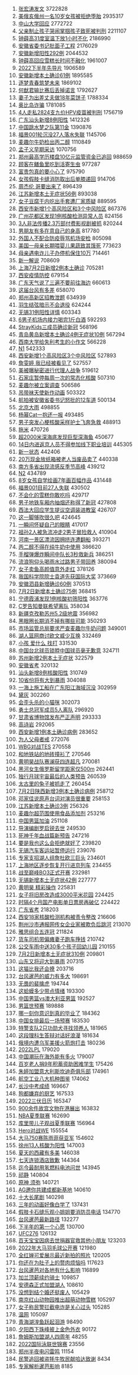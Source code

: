 1. [张宏涛发文](https://s.weibo.com//weibo?q=%E5%BC%A0%E5%AE%8F%E6%B6%9B%E5%8F%91%E6%96%87&Refer=top) 3722828
2. [美俄亥俄州一名10岁女孩被拒绝堕胎](https://s.weibo.com//weibo?q=%23%E7%BE%8E%E4%BF%84%E4%BA%A5%E4%BF%84%E5%B7%9E%E4%B8%80%E5%90%8D10%E5%B2%81%E5%A5%B3%E5%AD%A9%E8%A2%AB%E6%8B%92%E7%BB%9D%E5%A0%95%E8%83%8E%23&Refer=top) 2935317
3. [中山大学回应](https://s.weibo.com//weibo?q=%23%E4%B8%AD%E5%B1%B1%E5%A4%A7%E5%AD%A6%E5%9B%9E%E5%BA%94%23&Refer=top) 2772722
4. [父亲制止孩子哭闹掌掴孩子致死被判刑](https://s.weibo.com//weibo?q=%23%E7%88%B6%E4%BA%B2%E5%88%B6%E6%AD%A2%E5%AD%A9%E5%AD%90%E5%93%AD%E9%97%B9%E6%8E%8C%E6%8E%B4%E5%AD%A9%E5%AD%90%E8%87%B4%E6%AD%BB%E8%A2%AB%E5%88%A4%E5%88%91%23&Refer=top) 2211107
5. [钟薛高31度室温下放1小时不化](https://s.weibo.com//weibo?q=%23%E9%92%9F%E8%96%9B%E9%AB%9831%E5%BA%A6%E5%AE%A4%E6%B8%A9%E4%B8%8B%E6%94%BE1%E5%B0%8F%E6%97%B6%E4%B8%8D%E5%8C%96%23&Refer=top) 2186990
6. [安徽省委书记批面子工程](https://s.weibo.com//weibo?q=%23%E5%AE%89%E5%BE%BD%E7%9C%81%E5%A7%94%E4%B9%A6%E8%AE%B0%E6%89%B9%E9%9D%A2%E5%AD%90%E5%B7%A5%E7%A8%8B%23&Refer=top) 2176029
7. [安徽新增阳性292例](https://s.weibo.com//weibo?q=%23%E5%AE%89%E5%BE%BD%E6%96%B0%E5%A2%9E%E9%98%B3%E6%80%A7292%E4%BE%8B%23&Refer=top) 2044532
8. [钟薛高回应雪糕长时间不融化](https://s.weibo.com//weibo?q=%23%E9%92%9F%E8%96%9B%E9%AB%98%E5%9B%9E%E5%BA%94%E9%9B%AA%E7%B3%95%E9%95%BF%E6%97%B6%E9%97%B4%E4%B8%8D%E8%9E%8D%E5%8C%96%23&Refer=top) 1961007
9. [2022下半年先导片](https://s.weibo.com//weibo?q=%232022%E4%B8%8B%E5%8D%8A%E5%B9%B4%E5%85%88%E5%AF%BC%E7%89%87%23&Refer=top) 1906589
10. [安徽新增本土确诊61例](https://s.weibo.com//weibo?q=%23%E5%AE%89%E5%BE%BD%E6%96%B0%E5%A2%9E%E6%9C%AC%E5%9C%9F%E7%A1%AE%E8%AF%8A61%E4%BE%8B%23&Refer=top) 1895585
11. [逐梦青春筑梦未来](https://s.weibo.com//weibo?q=%23%E9%80%90%E6%A2%A6%E9%9D%92%E6%98%A5%E7%AD%91%E6%A2%A6%E6%9C%AA%E6%9D%A5%23&Refer=top) 1869102
12. [何猷君输比赛后丢掉诺言](https://s.weibo.com//weibo?q=%23%E4%BD%95%E7%8C%B7%E5%90%9B%E8%BE%93%E6%AF%94%E8%B5%9B%E5%90%8E%E4%B8%A2%E6%8E%89%E8%AF%BA%E8%A8%80%23&Refer=top) 1792627
13. [妻子为出差丈夫做18年菜饼子](https://s.weibo.com//weibo?q=%23%E5%A6%BB%E5%AD%90%E4%B8%BA%E5%87%BA%E5%B7%AE%E4%B8%88%E5%A4%AB%E5%81%9A18%E5%B9%B4%E8%8F%9C%E9%A5%BC%E5%AD%90%23&Refer=top) 1788334
14. [奥比岛诈骗](https://s.weibo.com//weibo?q=%23%E5%A5%A5%E6%AF%94%E5%B2%9B%E8%AF%88%E9%AA%97%23&Refer=top) 1781085
15. [4人走私2824支九价HPV疫苗被判刑](https://s.weibo.com//weibo?q=%234%E4%BA%BA%E8%B5%B0%E7%A7%812824%E6%94%AF%E4%B9%9D%E4%BB%B7HPV%E7%96%AB%E8%8B%97%E8%A2%AB%E5%88%A4%E5%88%91%23&Refer=top) 1756719
16. [广东汕头新增8例阳性](https://s.weibo.com//weibo?q=%23%E5%B9%BF%E4%B8%9C%E6%B1%95%E5%A4%B4%E6%96%B0%E5%A2%9E8%E4%BE%8B%E9%98%B3%E6%80%A7%23&Refer=top) 1412326
17. [中国跳水梦之队第11金](https://s.weibo.com//weibo?q=%23%E4%B8%AD%E5%9B%BD%E8%B7%B3%E6%B0%B4%E6%A2%A6%E4%B9%8B%E9%98%9F%E7%AC%AC11%E9%87%91%23&Refer=top) 1390876
18. [福景001轮沉没27人落水失联](https://s.weibo.com//weibo?q=%23%E7%A6%8F%E6%99%AF001%E8%BD%AE%E6%B2%89%E6%B2%A127%E4%BA%BA%E8%90%BD%E6%B0%B4%E5%A4%B1%E8%81%94%23&Refer=top) 1145706
19. [麦趣尔牛奶检出丙二醇](https://s.weibo.com//weibo?q=%23%E9%BA%A6%E8%B6%A3%E5%B0%94%E7%89%9B%E5%A5%B6%E6%A3%80%E5%87%BA%E4%B8%99%E4%BA%8C%E9%86%87%23&Refer=top) 1110849
20. [孟子义早期采访](https://s.weibo.com//weibo?q=%23%E5%AD%9F%E5%AD%90%E4%B9%89%E6%97%A9%E6%9C%9F%E9%87%87%E8%AE%BF%23&Refer=top) 1070756
21. [郑州最高学历楼盘10亿元监管资金已追回](https://s.weibo.com//weibo?q=%23%E9%83%91%E5%B7%9E%E6%9C%80%E9%AB%98%E5%AD%A6%E5%8E%86%E6%A5%BC%E7%9B%9810%E4%BA%BF%E5%85%83%E7%9B%91%E7%AE%A1%E8%B5%84%E9%87%91%E5%B7%B2%E8%BF%BD%E5%9B%9E%23&Refer=top) 988659
22. [顾客在鳝鱼里吃到活寄生虫](https://s.weibo.com//weibo?q=%23%E9%A1%BE%E5%AE%A2%E5%9C%A8%E9%B3%9D%E9%B1%BC%E9%87%8C%E5%90%83%E5%88%B0%E6%B4%BB%E5%AF%84%E7%94%9F%E8%99%AB%23&Refer=top) 977287
23. [富贵包真的要小心了](https://s.weibo.com//weibo?q=%23%E5%AF%8C%E8%B4%B5%E5%8C%85%E7%9C%9F%E7%9A%84%E8%A6%81%E5%B0%8F%E5%BF%83%E4%BA%86%23&Refer=top) 975790
24. [女孩假肢卡缝消防取出后单膝递回](https://s.weibo.com//weibo?q=%23%E5%A5%B3%E5%AD%A9%E5%81%87%E8%82%A2%E5%8D%A1%E7%BC%9D%E6%B6%88%E9%98%B2%E5%8F%96%E5%87%BA%E5%90%8E%E5%8D%95%E8%86%9D%E9%80%92%E5%9B%9E%23&Refer=top) 914706
25. [周杰伦 哥要出来了](https://s.weibo.com//weibo?q=%E5%91%A8%E6%9D%B0%E4%BC%A6%20%E5%93%A5%E8%A6%81%E5%87%BA%E6%9D%A5%E4%BA%86&Refer=top) 896439
26. [江苏新增本土无症状56例](https://s.weibo.com//weibo?q=%23%E6%B1%9F%E8%8B%8F%E6%96%B0%E5%A2%9E%E6%9C%AC%E5%9C%9F%E6%97%A0%E7%97%87%E7%8A%B656%E4%BE%8B%23&Refer=top) 893038
27. [女子豆腐干内吃出手套遭厂家质疑](https://s.weibo.com//weibo?q=%23%E5%A5%B3%E5%AD%90%E8%B1%86%E8%85%90%E5%B9%B2%E5%86%85%E5%90%83%E5%87%BA%E6%89%8B%E5%A5%97%E9%81%AD%E5%8E%82%E5%AE%B6%E8%B4%A8%E7%96%91%23&Refer=top) 889595
28. [西安市新增1个高风险区和3个中风险区](https://s.weibo.com//weibo?q=%23%E8%A5%BF%E5%AE%89%E5%B8%82%E6%96%B0%E5%A2%9E1%E4%B8%AA%E9%AB%98%E9%A3%8E%E9%99%A9%E5%8C%BA%E5%92%8C3%E4%B8%AA%E4%B8%AD%E9%A3%8E%E9%99%A9%E5%8C%BA%23&Refer=top) 867376
29. [广州花都区发现1例核酸检测异常人员](https://s.weibo.com//weibo?q=%23%E5%B9%BF%E5%B7%9E%E8%8A%B1%E9%83%BD%E5%8C%BA%E5%8F%91%E7%8E%B01%E4%BE%8B%E6%A0%B8%E9%85%B8%E6%A3%80%E6%B5%8B%E5%BC%82%E5%B8%B8%E4%BA%BA%E5%91%98%23&Refer=top) 824156
30. [3人非法传播2.3万部付费影视剧被抓](https://s.weibo.com//weibo?q=%233%E4%BA%BA%E9%9D%9E%E6%B3%95%E4%BC%A0%E6%92%AD2.3%E4%B8%87%E9%83%A8%E4%BB%98%E8%B4%B9%E5%BD%B1%E8%A7%86%E5%89%A7%E8%A2%AB%E6%8A%93%23&Refer=top) 820244
31. [男朋友有多在意自己的身高](https://s.weibo.com//weibo?q=%23%E7%94%B7%E6%9C%8B%E5%8F%8B%E6%9C%89%E5%A4%9A%E5%9C%A8%E6%84%8F%E8%87%AA%E5%B7%B1%E7%9A%84%E8%BA%AB%E9%AB%98%23&Refer=top) 817780
32. [外国人不配合防疫辱骂机场安检](https://s.weibo.com//weibo?q=%23%E5%A4%96%E5%9B%BD%E4%BA%BA%E4%B8%8D%E9%85%8D%E5%90%88%E9%98%B2%E7%96%AB%E8%BE%B1%E9%AA%82%E6%9C%BA%E5%9C%BA%E5%AE%89%E6%A3%80%23&Refer=top) 805098
33. [美国一母亲长期喂婴儿果蔬致其饿死](https://s.weibo.com//weibo?q=%23%E7%BE%8E%E5%9B%BD%E4%B8%80%E6%AF%8D%E4%BA%B2%E9%95%BF%E6%9C%9F%E5%96%82%E5%A9%B4%E5%84%BF%E6%9E%9C%E8%94%AC%E8%87%B4%E5%85%B6%E9%A5%BF%E6%AD%BB%23&Refer=top) 773623
34. [母亲遇电诈儿子办停机保住10万](https://s.weibo.com//weibo?q=%23%E6%AF%8D%E4%BA%B2%E9%81%87%E7%94%B5%E8%AF%88%E5%84%BF%E5%AD%90%E5%8A%9E%E5%81%9C%E6%9C%BA%E4%BF%9D%E4%BD%8F10%E4%B8%87%23&Refer=top) 714461
35. [新一解说](https://s.weibo.com//weibo?q=%E6%96%B0%E4%B8%80%E8%A7%A3%E8%AF%B4&Refer=top) 708609
36. [上海7月2日新增2例本土确诊](https://s.weibo.com//weibo?q=%23%E4%B8%8A%E6%B5%B77%E6%9C%882%E6%97%A5%E6%96%B0%E5%A2%9E2%E4%BE%8B%E6%9C%AC%E5%9C%9F%E7%A1%AE%E8%AF%8A%23&Refer=top) 705281
37. [西安疫情防控](https://s.weibo.com//weibo?q=%23%E8%A5%BF%E5%AE%89%E7%96%AB%E6%83%85%E9%98%B2%E6%8E%A7%23&Refer=top) 679154
38. [广东天气说了三遍不要前往海边](https://s.weibo.com//weibo?q=%23%E5%B9%BF%E4%B8%9C%E5%A4%A9%E6%B0%94%E8%AF%B4%E4%BA%86%E4%B8%89%E9%81%8D%E4%B8%8D%E8%A6%81%E5%89%8D%E5%BE%80%E6%B5%B7%E8%BE%B9%23&Refer=top) 660613
39. [这届台风有多差](https://s.weibo.com//weibo?q=%23%E8%BF%99%E5%B1%8A%E5%8F%B0%E9%A3%8E%E6%9C%89%E5%A4%9A%E5%B7%AE%23&Refer=top) 658070
40. [郑州高新区招教泄题](https://s.weibo.com//weibo?q=%E9%83%91%E5%B7%9E%E9%AB%98%E6%96%B0%E5%8C%BA%E6%8B%9B%E6%95%99%E6%B3%84%E9%A2%98&Refer=top) 634939
41. [羽生结弦暗示不会退役](https://s.weibo.com//weibo?q=%23%E7%BE%BD%E7%94%9F%E7%BB%93%E5%BC%A6%E6%9A%97%E7%A4%BA%E4%B8%8D%E4%BC%9A%E9%80%80%E5%BD%B9%23&Refer=top) 624244
42. [无锡31例阳性详情](https://s.weibo.com//weibo?q=%23%E6%97%A0%E9%94%A131%E4%BE%8B%E9%98%B3%E6%80%A7%E8%AF%A6%E6%83%85%23&Refer=top) 603343
43. [6男子机场内接力喝完1斤白酒](https://s.weibo.com//weibo?q=%236%E7%94%B7%E5%AD%90%E6%9C%BA%E5%9C%BA%E5%86%85%E6%8E%A5%E5%8A%9B%E5%96%9D%E5%AE%8C1%E6%96%A4%E7%99%BD%E9%85%92%23&Refer=top) 592293
44. [StrayKids三成员确诊新冠](https://s.weibo.com//weibo?q=%23StrayKids%E4%B8%89%E6%88%90%E5%91%98%E7%A1%AE%E8%AF%8A%E6%96%B0%E5%86%A0%23&Refer=top) 568196
45. [青岛黄岛新增本土确诊4例无症状10例](https://s.weibo.com//weibo?q=%23%E9%9D%92%E5%B2%9B%E9%BB%84%E5%B2%9B%E6%96%B0%E5%A2%9E%E6%9C%AC%E5%9C%9F%E7%A1%AE%E8%AF%8A4%E4%BE%8B%E6%97%A0%E7%97%87%E7%8A%B610%E4%BE%8B%23&Refer=top) 567294
46. [西南大学给失利考生的小作文](https://s.weibo.com//weibo?q=%23%E8%A5%BF%E5%8D%97%E5%A4%A7%E5%AD%A6%E7%BB%99%E5%A4%B1%E5%88%A9%E8%80%83%E7%94%9F%E7%9A%84%E5%B0%8F%E4%BD%9C%E6%96%87%23&Refer=top) 566228
47. [N1](https://s.weibo.com//weibo?q=N1&Refer=top) 542333
48. [西安新增1个高风险区3个中风险区](https://s.weibo.com//weibo?q=%23%E8%A5%BF%E5%AE%89%E6%96%B0%E5%A2%9E1%E4%B8%AA%E9%AB%98%E9%A3%8E%E9%99%A9%E5%8C%BA3%E4%B8%AA%E4%B8%AD%E9%A3%8E%E9%99%A9%E5%8C%BA%23&Refer=top) 527893
49. [詹雯婷 我已经被看见了](https://s.weibo.com//weibo?q=%E8%A9%B9%E9%9B%AF%E5%A9%B7%20%E6%88%91%E5%B7%B2%E7%BB%8F%E8%A2%AB%E7%9C%8B%E8%A7%81%E4%BA%86&Refer=top) 527557
50. [美被曝秘密进行代理人战争](https://s.weibo.com//weibo?q=%23%E7%BE%8E%E8%A2%AB%E6%9B%9D%E7%A7%98%E5%AF%86%E8%BF%9B%E8%A1%8C%E4%BB%A3%E7%90%86%E4%BA%BA%E6%88%98%E4%BA%89%23&Refer=top) 519612
51. [石家庄暂停每周一次的常态化核酸](https://s.weibo.com//weibo?q=%23%E7%9F%B3%E5%AE%B6%E5%BA%84%E6%9A%82%E5%81%9C%E6%AF%8F%E5%91%A8%E4%B8%80%E6%AC%A1%E7%9A%84%E5%B8%B8%E6%80%81%E5%8C%96%E6%A0%B8%E9%85%B8%23&Refer=top) 507310
52. [麦趣尔被立案调查](https://s.weibo.com//weibo?q=%23%E9%BA%A6%E8%B6%A3%E5%B0%94%E8%A2%AB%E7%AB%8B%E6%A1%88%E8%B0%83%E6%9F%A5%23&Refer=top) 506586
53. [吊带袜天使新作动画](https://s.weibo.com//weibo?q=%23%E5%90%8A%E5%B8%A6%E8%A2%9C%E5%A4%A9%E4%BD%BF%E6%96%B0%E4%BD%9C%E5%8A%A8%E7%94%BB%23&Refer=top) 503322
54. [航拍被安徽省委书记怒批的12车道](https://s.weibo.com//weibo?q=%23%E8%88%AA%E6%8B%8D%E8%A2%AB%E5%AE%89%E5%BE%BD%E7%9C%81%E5%A7%94%E4%B9%A6%E8%AE%B0%E6%80%92%E6%89%B9%E7%9A%8412%E8%BD%A6%E9%81%93%23&Refer=top) 500134
55. [北京大雨](https://s.weibo.com//weibo?q=%23%E5%8C%97%E4%BA%AC%E5%A4%A7%E9%9B%A8%23&Refer=top) 498855
56. [杨幂Cat一抱还一报](https://s.weibo.com//weibo?q=%23%E6%9D%A8%E5%B9%82Cat%E4%B8%80%E6%8A%B1%E8%BF%98%E4%B8%80%E6%8A%A5%23&Refer=top) 493485
57. [男子突发心梗核酸采样护士飞奔急救](https://s.weibo.com//weibo?q=%23%E7%94%B7%E5%AD%90%E7%AA%81%E5%8F%91%E5%BF%83%E6%A2%97%E6%A0%B8%E9%85%B8%E9%87%87%E6%A0%B7%E6%8A%A4%E5%A3%AB%E9%A3%9E%E5%A5%94%E6%80%A5%E6%95%91%23&Refer=top) 488913
58. [拖米](https://s.weibo.com//weibo?q=%E6%8B%96%E7%B1%B3&Refer=top) 470726
59. [超2000米深海底发现巨型深海鱼](https://s.weibo.com//weibo?q=%23%E8%B6%852000%E7%B1%B3%E6%B7%B1%E6%B5%B7%E5%BA%95%E5%8F%91%E7%8E%B0%E5%B7%A8%E5%9E%8B%E6%B7%B1%E6%B5%B7%E9%B1%BC%23&Refer=top) 450677
60. [14日内进返京人员不得参加线下职业培训](https://s.weibo.com//weibo?q=%2314%E6%97%A5%E5%86%85%E8%BF%9B%E8%BF%94%E4%BA%AC%E4%BA%BA%E5%91%98%E4%B8%8D%E5%BE%97%E5%8F%82%E5%8A%A0%E7%BA%BF%E4%B8%8B%E8%81%8C%E4%B8%9A%E5%9F%B9%E8%AE%AD%23&Refer=top) 445305
61. [新一状态](https://s.weibo.com//weibo?q=%E6%96%B0%E4%B8%80%E7%8A%B6%E6%80%81&Refer=top) 442406
62. [20万现金放纸箱被老人当废品卖了](https://s.weibo.com//weibo?q=%2320%E4%B8%87%E7%8E%B0%E9%87%91%E6%94%BE%E7%BA%B8%E7%AE%B1%E8%A2%AB%E8%80%81%E4%BA%BA%E5%BD%93%E5%BA%9F%E5%93%81%E5%8D%96%E4%BA%86%23&Refer=top) 440338
63. [南方多省出现流感反季节高峰](https://s.weibo.com//weibo?q=%23%E5%8D%97%E6%96%B9%E5%A4%9A%E7%9C%81%E5%87%BA%E7%8E%B0%E6%B5%81%E6%84%9F%E5%8F%8D%E5%AD%A3%E8%8A%82%E9%AB%98%E5%B3%B0%23&Refer=top) 439212
64. [N2](https://s.weibo.com//weibo?q=N2&Refer=top) 434789
65. [8岁女孩自学绘画7年画百幅作品](https://s.weibo.com//weibo?q=%238%E5%B2%81%E5%A5%B3%E5%AD%A9%E8%87%AA%E5%AD%A6%E7%BB%98%E7%94%BB7%E5%B9%B4%E7%94%BB%E7%99%BE%E5%B9%85%E4%BD%9C%E5%93%81%23&Refer=top) 431448
66. [福景001目前27人失联](https://s.weibo.com//weibo?q=%23%E7%A6%8F%E6%99%AF001%E7%9B%AE%E5%89%8D27%E4%BA%BA%E5%A4%B1%E8%81%94%23&Refer=top) 430502
67. [不会化的雪糕你敢吃吗](https://s.weibo.com//weibo?q=%23%E4%B8%8D%E4%BC%9A%E5%8C%96%E7%9A%84%E9%9B%AA%E7%B3%95%E4%BD%A0%E6%95%A2%E5%90%83%E5%90%97%23&Refer=top) 429717
68. [男子地铁车厢内抽烟还称得了新冠](https://s.weibo.com//weibo?q=%23%E7%94%B7%E5%AD%90%E5%9C%B0%E9%93%81%E8%BD%A6%E5%8E%A2%E5%86%85%E6%8A%BD%E7%83%9F%E8%BF%98%E7%A7%B0%E5%BE%97%E4%BA%86%E6%96%B0%E5%86%A0%23&Refer=top) 427808
69. [西法大回应学生提议空调装进教室](https://s.weibo.com//weibo?q=%23%E8%A5%BF%E6%B3%95%E5%A4%A7%E5%9B%9E%E5%BA%94%E5%AD%A6%E7%94%9F%E6%8F%90%E8%AE%AE%E7%A9%BA%E8%B0%83%E8%A3%85%E8%BF%9B%E6%95%99%E5%AE%A4%23&Refer=top) 426707
70. [这一脚够吹很久吧](https://s.weibo.com//weibo?q=%23%E8%BF%99%E4%B8%80%E8%84%9A%E5%A4%9F%E5%90%B9%E5%BE%88%E4%B9%85%E5%90%A7%23&Refer=top) 424645
71. [一瞬间怀疑自己的眼睛](https://s.weibo.com//weibo?q=%23%E4%B8%80%E7%9E%AC%E9%97%B4%E6%80%80%E7%96%91%E8%87%AA%E5%B7%B1%E7%9A%84%E7%9C%BC%E7%9D%9B%23&Refer=top) 417017
72. [祖孙2人被急流冲走2男子冒险救人](https://s.weibo.com//weibo?q=%23%E7%A5%96%E5%AD%992%E4%BA%BA%E8%A2%AB%E6%80%A5%E6%B5%81%E5%86%B2%E8%B5%B02%E7%94%B7%E5%AD%90%E5%86%92%E9%99%A9%E6%95%91%E4%BA%BA%23&Refer=top) 410904
73. [河南一景区漂流因拥挤连遭翻船](https://s.weibo.com//weibo?q=%23%E6%B2%B3%E5%8D%97%E4%B8%80%E6%99%AF%E5%8C%BA%E6%BC%82%E6%B5%81%E5%9B%A0%E6%8B%A5%E6%8C%A4%E8%BF%9E%E9%81%AD%E7%BF%BB%E8%88%B9%23&Refer=top) 393271
74. [丙二醇不得在纯牛奶中使用](https://s.weibo.com//weibo?q=%23%E4%B8%99%E4%BA%8C%E9%86%87%E4%B8%8D%E5%BE%97%E5%9C%A8%E7%BA%AF%E7%89%9B%E5%A5%B6%E4%B8%AD%E4%BD%BF%E7%94%A8%23&Refer=top) 386620
75. [手榴弹爆炸瞬间中队长3秒救新兵](https://s.weibo.com//weibo?q=%23%E6%89%8B%E6%A6%B4%E5%BC%B9%E7%88%86%E7%82%B8%E7%9E%AC%E9%97%B4%E4%B8%AD%E9%98%9F%E9%95%BF3%E7%A7%92%E6%95%91%E6%96%B0%E5%85%B5%23&Refer=top) 386251
76. [流浪狗仰头喝雨水过路男子带回养](https://s.weibo.com//weibo?q=%23%E6%B5%81%E6%B5%AA%E7%8B%97%E4%BB%B0%E5%A4%B4%E5%96%9D%E9%9B%A8%E6%B0%B4%E8%BF%87%E8%B7%AF%E7%94%B7%E5%AD%90%E5%B8%A6%E5%9B%9E%E5%85%BB%23&Refer=top) 380094
77. [女子卖鱼高颜值意外走红](https://s.weibo.com//weibo?q=%23%E5%A5%B3%E5%AD%90%E5%8D%96%E9%B1%BC%E9%AB%98%E9%A2%9C%E5%80%BC%E6%84%8F%E5%A4%96%E8%B5%B0%E7%BA%A2%23&Refer=top) 378126
78. [我国科学院院士袁道先获国际大奖](https://s.weibo.com//weibo?q=%23%E6%88%91%E5%9B%BD%E7%A7%91%E5%AD%A6%E9%99%A2%E9%99%A2%E5%A3%AB%E8%A2%81%E9%81%93%E5%85%88%E8%8E%B7%E5%9B%BD%E9%99%85%E5%A4%A7%E5%A5%96%23&Refer=top) 373669
79. [安徽泗县新增确诊60例](https://s.weibo.com//weibo?q=%23%E5%AE%89%E5%BE%BD%E6%B3%97%E5%8E%BF%E6%96%B0%E5%A2%9E%E7%A1%AE%E8%AF%8A60%E4%BE%8B%23&Refer=top) 370513
80. [7月2日新增本土确诊75例](https://s.weibo.com//weibo?q=%237%E6%9C%882%E6%97%A5%E6%96%B0%E5%A2%9E%E6%9C%AC%E5%9C%9F%E7%A1%AE%E8%AF%8A75%E4%BE%8B%23&Refer=top) 368415
81. [宁德霞浦发现1例核酸初筛阳性](https://s.weibo.com//weibo?q=%23%E5%AE%81%E5%BE%B7%E9%9C%9E%E6%B5%A6%E5%8F%91%E7%8E%B01%E4%BE%8B%E6%A0%B8%E9%85%B8%E5%88%9D%E7%AD%9B%E9%98%B3%E6%80%A7%23&Refer=top) 363776
82. [C罗告知曼联希望离队](https://s.weibo.com//weibo?q=%23C%E7%BD%97%E5%91%8A%E7%9F%A5%E6%9B%BC%E8%81%94%E5%B8%8C%E6%9C%9B%E7%A6%BB%E9%98%9F%23&Refer=top) 358034
83. [新疆克孜勒苏州5.2级地震](https://s.weibo.com//weibo?q=%E6%96%B0%E7%96%86%E5%85%8B%E5%AD%9C%E5%8B%92%E8%8B%8F%E5%B7%9E5.2%E7%BA%A7%E5%9C%B0%E9%9C%87&Refer=top) 356982
84. [黑眼圈长期消不掉有哪些可能](https://s.weibo.com//weibo?q=%23%E9%BB%91%E7%9C%BC%E5%9C%88%E9%95%BF%E6%9C%9F%E6%B6%88%E4%B8%8D%E6%8E%89%E6%9C%89%E5%93%AA%E4%BA%9B%E5%8F%AF%E8%83%BD%23&Refer=top) 350293
85. [市场监管总局要求严查麦趣尔牛奶问题](https://s.weibo.com//weibo?q=%23%E5%B8%82%E5%9C%BA%E7%9B%91%E7%AE%A1%E6%80%BB%E5%B1%80%E8%A6%81%E6%B1%82%E4%B8%A5%E6%9F%A5%E9%BA%A6%E8%B6%A3%E5%B0%94%E7%89%9B%E5%A5%B6%E9%97%AE%E9%A2%98%23&Refer=top) 349001
86. [湖人篮网商讨欧文威少互换](https://s.weibo.com//weibo?q=%23%E6%B9%96%E4%BA%BA%E7%AF%AE%E7%BD%91%E5%95%86%E8%AE%A8%E6%AC%A7%E6%96%87%E5%A8%81%E5%B0%91%E4%BA%92%E6%8D%A2%23&Refer=top) 332469
87. [小孩 爱什么 找打](https://s.weibo.com//weibo?q=%E5%B0%8F%E5%AD%A9%20%E7%88%B1%E4%BB%80%E4%B9%88%20%E6%89%BE%E6%89%93&Refer=top) 331530
88. [中国台北球员锁脖中国球员毫无歉意](https://s.weibo.com//weibo?q=%23%E4%B8%AD%E5%9B%BD%E5%8F%B0%E5%8C%97%E7%90%83%E5%91%98%E9%94%81%E8%84%96%E4%B8%AD%E5%9B%BD%E7%90%83%E5%91%98%E6%AF%AB%E6%97%A0%E6%AD%89%E6%84%8F%23&Refer=top) 324711
89. [苏州新增2例本土无症状](https://s.weibo.com//weibo?q=%23%E8%8B%8F%E5%B7%9E%E6%96%B0%E5%A2%9E2%E4%BE%8B%E6%9C%AC%E5%9C%9F%E6%97%A0%E7%97%87%E7%8A%B6%23&Refer=top) 322579
90. [安徽省考](https://s.weibo.com//weibo?q=%E5%AE%89%E5%BE%BD%E7%9C%81%E8%80%83&Refer=top) 320132
91. [汕头新增8例核酸阳性](https://s.weibo.com//weibo?q=%23%E6%B1%95%E5%A4%B4%E6%96%B0%E5%A2%9E8%E4%BE%8B%E6%A0%B8%E9%85%B8%E9%98%B3%E6%80%A7%23&Refer=top) 310749
92. [10省份将有大到暴雨](https://s.weibo.com//weibo?q=%2310%E7%9C%81%E4%BB%BD%E5%B0%86%E6%9C%89%E5%A4%A7%E5%88%B0%E6%9A%B4%E9%9B%A8%23&Refer=top) 304088
93. [一海上施工船在广东阳江海域沉没](https://s.weibo.com//weibo?q=%23%E4%B8%80%E6%B5%B7%E4%B8%8A%E6%96%BD%E5%B7%A5%E8%88%B9%E5%9C%A8%E5%B9%BF%E4%B8%9C%E9%98%B3%E6%B1%9F%E6%B5%B7%E5%9F%9F%E6%B2%89%E6%B2%A1%23&Refer=top) 302959
94. [黛灰](https://s.weibo.com//weibo?q=%E9%BB%9B%E7%81%B0&Refer=top) 302260
95. [会歪头杀的小猫咪](https://s.weibo.com//weibo?q=%23%E4%BC%9A%E6%AD%AA%E5%A4%B4%E6%9D%80%E7%9A%84%E5%B0%8F%E7%8C%AB%E5%92%AA%23&Refer=top) 302073
96. [勇士总冠军成员5人离队](https://s.weibo.com//weibo?q=%23%E5%8B%87%E5%A3%AB%E6%80%BB%E5%86%A0%E5%86%9B%E6%88%90%E5%91%985%E4%BA%BA%E7%A6%BB%E9%98%9F%23&Refer=top) 296920
97. [甘肃省博物馆发布严正声明](https://s.weibo.com//weibo?q=%23%E7%94%98%E8%82%83%E7%9C%81%E5%8D%9A%E7%89%A9%E9%A6%86%E5%8F%91%E5%B8%83%E4%B8%A5%E6%AD%A3%E5%A3%B0%E6%98%8E%23&Refer=top) 293333
98. [高诗岩](https://s.weibo.com//weibo?q=%E9%AB%98%E8%AF%97%E5%B2%A9&Refer=top) 292065
99. [西安新增1例本土确诊病例](https://s.weibo.com//weibo?q=%23%E8%A5%BF%E5%AE%89%E6%96%B0%E5%A2%9E1%E4%BE%8B%E6%9C%AC%E5%9C%9F%E7%A1%AE%E8%AF%8A%E7%97%85%E4%BE%8B%23&Refer=top) 283652
100. [为人父母者戒](https://s.weibo.com//weibo?q=%23%E4%B8%BA%E4%BA%BA%E7%88%B6%E6%AF%8D%E8%80%85%E6%88%92%23&Refer=top) 272076
101. [WBG对战TES](https://s.weibo.com//weibo?q=%23WBG%E5%AF%B9%E6%88%98TES%23&Refer=top) 270558
102. [和地铁站的地砖撞衫了](https://s.weibo.com//weibo?q=%23%E5%92%8C%E5%9C%B0%E9%93%81%E7%AB%99%E7%9A%84%E5%9C%B0%E7%A0%96%E6%92%9E%E8%A1%AB%E4%BA%86%23&Refer=top) 270546
103. [黄明昊战队赛澜获四连超凡](https://s.weibo.com//weibo?q=%23%E9%BB%84%E6%98%8E%E6%98%8A%E6%88%98%E9%98%9F%E8%B5%9B%E6%BE%9C%E8%8E%B7%E5%9B%9B%E8%BF%9E%E8%B6%85%E5%87%A1%23&Refer=top) 270081
104. [黑河女生俄罗斯留学距家仅500m](https://s.weibo.com//weibo?q=%23%E9%BB%91%E6%B2%B3%E5%A5%B3%E7%94%9F%E4%BF%84%E7%BD%97%E6%96%AF%E7%95%99%E5%AD%A6%E8%B7%9D%E5%AE%B6%E4%BB%85500m%23&Refer=top) 262441
105. [独行月球宇宙最后的人类预告](https://s.weibo.com//weibo?q=%23%E7%8B%AC%E8%A1%8C%E6%9C%88%E7%90%83%E5%AE%87%E5%AE%99%E6%9C%80%E5%90%8E%E7%9A%84%E4%BA%BA%E7%B1%BB%E9%A2%84%E5%91%8A%23&Refer=top) 260539
106. [太古里的兔子被抓走了](https://s.weibo.com//weibo?q=%23%E5%A4%AA%E5%8F%A4%E9%87%8C%E7%9A%84%E5%85%94%E5%AD%90%E8%A2%AB%E6%8A%93%E8%B5%B0%E4%BA%86%23&Refer=top) 260454
107. [7月2日陕西新增3例本土确诊病例](https://s.weibo.com//weibo?q=7%E6%9C%882%E6%97%A5%E9%99%95%E8%A5%BF%E6%96%B0%E5%A2%9E3%E4%BE%8B%E6%9C%AC%E5%9C%9F%E7%A1%AE%E8%AF%8A%E7%97%85%E4%BE%8B&Refer=top) 258712
108. [邓家佳说原声台词对演员很重要](https://s.weibo.com//weibo?q=%23%E9%82%93%E5%AE%B6%E4%BD%B3%E8%AF%B4%E5%8E%9F%E5%A3%B0%E5%8F%B0%E8%AF%8D%E5%AF%B9%E6%BC%94%E5%91%98%E5%BE%88%E9%87%8D%E8%A6%81%23&Refer=top) 258153
109. [江苏新增本土确诊3例](https://s.weibo.com//weibo?q=%23%E6%B1%9F%E8%8B%8F%E6%96%B0%E5%A2%9E%E6%9C%AC%E5%9C%9F%E7%A1%AE%E8%AF%8A3%E4%BE%8B%23&Refer=top) 256326
110. [麦趣尔超范围使用食品添加剂](https://s.weibo.com//weibo?q=%23%E9%BA%A6%E8%B6%A3%E5%B0%94%E8%B6%85%E8%8C%83%E5%9B%B4%E4%BD%BF%E7%94%A8%E9%A3%9F%E5%93%81%E6%B7%BB%E5%8A%A0%E5%89%82%23&Refer=top) 253216
111. [中国男篮加油](https://s.weibo.com//weibo?q=%23%E4%B8%AD%E5%9B%BD%E7%94%B7%E7%AF%AE%E5%8A%A0%E6%B2%B9%23&Refer=top) 251108
112. [导演编剧罗启锐去世](https://s.weibo.com//weibo?q=%23%E5%AF%BC%E6%BC%94%E7%BC%96%E5%89%A7%E7%BD%97%E5%90%AF%E9%94%90%E5%8E%BB%E4%B8%96%23&Refer=top) 249530
113. [死神千年血战篇新预告](https://s.weibo.com//weibo?q=%23%E6%AD%BB%E7%A5%9E%E5%8D%83%E5%B9%B4%E8%A1%80%E6%88%98%E7%AF%87%E6%96%B0%E9%A2%84%E5%91%8A%23&Refer=top) 247216
114. [要是我也这么会拒绝就好了](https://s.weibo.com//weibo?q=%23%E8%A6%81%E6%98%AF%E6%88%91%E4%B9%9F%E8%BF%99%E4%B9%88%E4%BC%9A%E6%8B%92%E7%BB%9D%E5%B0%B1%E5%A5%BD%E4%BA%86%23&Refer=top) 239820
115. [无锡汽车客运站暂停运行](https://s.weibo.com//weibo?q=%23%E6%97%A0%E9%94%A1%E6%B1%BD%E8%BD%A6%E5%AE%A2%E8%BF%90%E7%AB%99%E6%9A%82%E5%81%9C%E8%BF%90%E8%A1%8C%23&Refer=top) 239076
116. [专家支招湖人组詹杜欧三巨头](https://s.weibo.com//weibo?q=%23%E4%B8%93%E5%AE%B6%E6%94%AF%E6%8B%9B%E6%B9%96%E4%BA%BA%E7%BB%84%E8%A9%B9%E6%9D%9C%E6%AC%A7%E4%B8%89%E5%B7%A8%E5%A4%B4%23&Refer=top) 234601
117. [上海地区逐步恢复开行进京列车](https://s.weibo.com//weibo?q=%23%E4%B8%8A%E6%B5%B7%E5%9C%B0%E5%8C%BA%E9%80%90%E6%AD%A5%E6%81%A2%E5%A4%8D%E5%BC%80%E8%A1%8C%E8%BF%9B%E4%BA%AC%E5%88%97%E8%BD%A6%23&Refer=top) 234455
118. [战至巅峰BO3正式开赛](https://s.weibo.com//weibo?q=%23%E6%88%98%E8%87%B3%E5%B7%85%E5%B3%B0BO3%E6%AD%A3%E5%BC%8F%E5%BC%80%E8%B5%9B%23&Refer=top) 232981
119. [无锡新增本土无症状42例](https://s.weibo.com//weibo?q=%23%E6%97%A0%E9%94%A1%E6%96%B0%E5%A2%9E%E6%9C%AC%E5%9C%9F%E6%97%A0%E7%97%87%E7%8A%B642%E4%BE%8B%23&Refer=top) 227777
120. [黄明昊 精彩操作](https://s.weibo.com//weibo?q=%E9%BB%84%E6%98%8E%E6%98%8A%20%E7%B2%BE%E5%BD%A9%E6%93%8D%E4%BD%9C&Refer=top) 225831
121. [女子将旧房改造成3000平米花园](https://s.weibo.com//weibo?q=%23%E5%A5%B3%E5%AD%90%E5%B0%86%E6%97%A7%E6%88%BF%E6%94%B9%E9%80%A0%E6%88%903000%E5%B9%B3%E7%B1%B3%E8%8A%B1%E5%9B%AD%23&Refer=top) 224425
122. [时隔4个月国产电影单日票房再破亿](https://s.weibo.com//weibo?q=%23%E6%97%B6%E9%9A%944%E4%B8%AA%E6%9C%88%E5%9B%BD%E4%BA%A7%E7%94%B5%E5%BD%B1%E5%8D%95%E6%97%A5%E7%A5%A8%E6%88%BF%E5%86%8D%E7%A0%B4%E4%BA%BF%23&Refer=top) 224422
123. [广东省考](https://s.weibo.com//weibo?q=%E5%B9%BF%E4%B8%9C%E7%9C%81%E8%80%83&Refer=top) 218203
124. [西安18家核酸检测机构被责令整改](https://s.weibo.com//weibo?q=%23%E8%A5%BF%E5%AE%8918%E5%AE%B6%E6%A0%B8%E9%85%B8%E6%A3%80%E6%B5%8B%E6%9C%BA%E6%9E%84%E8%A2%AB%E8%B4%A3%E4%BB%A4%E6%95%B4%E6%94%B9%23&Refer=top) 216606
125. [荆州沙市通报网传女企业家被欺负后跳河](https://s.weibo.com//weibo?q=%23%E8%8D%86%E5%B7%9E%E6%B2%99%E5%B8%82%E9%80%9A%E6%8A%A5%E7%BD%91%E4%BC%A0%E5%A5%B3%E4%BC%81%E4%B8%9A%E5%AE%B6%E8%A2%AB%E6%AC%BA%E8%B4%9F%E5%90%8E%E8%B7%B3%E6%B2%B3%23&Refer=top) 213070
126. [雅思组合五连冠](https://s.weibo.com//weibo?q=%23%E9%9B%85%E6%80%9D%E7%BB%84%E5%90%88%E4%BA%94%E8%BF%9E%E5%86%A0%23&Refer=top) 211824
127. [货车司机带偏瘫妻子跑车挣钱](https://s.weibo.com//weibo?q=%23%E8%B4%A7%E8%BD%A6%E5%8F%B8%E6%9C%BA%E5%B8%A6%E5%81%8F%E7%98%AB%E5%A6%BB%E5%AD%90%E8%B7%91%E8%BD%A6%E6%8C%A3%E9%92%B1%23&Refer=top) 210742
128. [公交车雨中送30多个孩子回幼儿园](https://s.weibo.com//weibo?q=%23%E5%85%AC%E4%BA%A4%E8%BD%A6%E9%9B%A8%E4%B8%AD%E9%80%8130%E5%A4%9A%E4%B8%AA%E5%AD%A9%E5%AD%90%E5%9B%9E%E5%B9%BC%E5%84%BF%E5%9B%AD%23&Refer=top) 210155
129. [7月2日新增本土无症状310例](https://s.weibo.com//weibo?q=%237%E6%9C%882%E6%97%A5%E6%96%B0%E5%A2%9E%E6%9C%AC%E5%9C%9F%E6%97%A0%E7%97%87%E7%8A%B6310%E4%BE%8B%23&Refer=top) 209801
130. [山东又将迎大到暴雨](https://s.weibo.com//weibo?q=%23%E5%B1%B1%E4%B8%9C%E5%8F%88%E5%B0%86%E8%BF%8E%E5%A4%A7%E5%88%B0%E6%9A%B4%E9%9B%A8%23&Refer=top) 207315
131. [这猫比我还会撩](https://s.weibo.com//weibo?q=%23%E8%BF%99%E7%8C%AB%E6%AF%94%E6%88%91%E8%BF%98%E4%BC%9A%E6%92%A9%23&Refer=top) 203716
132. [台风暹芭的威力有多大](https://s.weibo.com//weibo?q=%23%E5%8F%B0%E9%A3%8E%E6%9A%B9%E8%8A%AD%E7%9A%84%E5%A8%81%E5%8A%9B%E6%9C%89%E5%A4%9A%E5%A4%A7%23&Refer=top) 198691
133. [无畏的裴擒虎](https://s.weibo.com//weibo?q=%E6%97%A0%E7%95%8F%E7%9A%84%E8%A3%B4%E6%93%92%E8%99%8E&Refer=top) 194744
134. [这蛤蟆多少带点情绪](https://s.weibo.com//weibo?q=%23%E8%BF%99%E8%9B%A4%E8%9F%86%E5%A4%9A%E5%B0%91%E5%B8%A6%E7%82%B9%E6%83%85%E7%BB%AA%23&Refer=top) 193300
135. [中国男篮vs澳大利亚男篮](https://s.weibo.com//weibo?q=%23%E4%B8%AD%E5%9B%BD%E7%94%B7%E7%AF%AEvs%E6%BE%B3%E5%A4%A7%E5%88%A9%E4%BA%9A%E7%94%B7%E7%AF%AE%23&Refer=top) 192527
136. [男篮世预赛](https://s.weibo.com//weibo?q=%23%E7%94%B7%E7%AF%AE%E4%B8%96%E9%A2%84%E8%B5%9B%23&Refer=top) 189888
137. [哪一刻你意识到真的毕业了](https://s.weibo.com//weibo?q=%23%E5%93%AA%E4%B8%80%E5%88%BB%E4%BD%A0%E6%84%8F%E8%AF%86%E5%88%B0%E7%9C%9F%E7%9A%84%E6%AF%95%E4%B8%9A%E4%BA%86%23&Refer=top) 184362
138. [中国女排最后一场预赛](https://s.weibo.com//weibo?q=%23%E4%B8%AD%E5%9B%BD%E5%A5%B3%E6%8E%92%E6%9C%80%E5%90%8E%E4%B8%80%E5%9C%BA%E9%A2%84%E8%B5%9B%23&Refer=top) 183530
139. [特警支队2只功勋犬寻找领养人](https://s.weibo.com//weibo?q=%23%E7%89%B9%E8%AD%A6%E6%94%AF%E9%98%9F2%E5%8F%AA%E5%8A%9F%E5%8B%8B%E7%8A%AC%E5%AF%BB%E6%89%BE%E9%A2%86%E5%85%BB%E4%BA%BA%23&Refer=top) 181965
140. [这段理科生答辩对话好浪漫](https://s.weibo.com//weibo?q=%23%E8%BF%99%E6%AE%B5%E7%90%86%E7%A7%91%E7%94%9F%E7%AD%94%E8%BE%A9%E5%AF%B9%E8%AF%9D%E5%A5%BD%E6%B5%AA%E6%BC%AB%23&Refer=top) 181634
141. [俄境内遭乌军美援火箭炮打击](https://s.weibo.com//weibo?q=%23%E4%BF%84%E5%A2%83%E5%86%85%E9%81%AD%E4%B9%8C%E5%86%9B%E7%BE%8E%E6%8F%B4%E7%81%AB%E7%AE%AD%E7%82%AE%E6%89%93%E5%87%BB%23&Refer=top) 180236
142. [2022LPL](https://s.weibo.com//weibo?q=2022LPL&Refer=top) 179020
143. [中国潮玩在海外能有多火](https://s.weibo.com//weibo?q=%23%E4%B8%AD%E5%9B%BD%E6%BD%AE%E7%8E%A9%E5%9C%A8%E6%B5%B7%E5%A4%96%E8%83%BD%E6%9C%89%E5%A4%9A%E7%81%AB%23&Refer=top) 179007
144. [百岁老人捐9年积蓄资助困难学生](https://s.weibo.com//weibo?q=%23%E7%99%BE%E5%B2%81%E8%80%81%E4%BA%BA%E6%8D%909%E5%B9%B4%E7%A7%AF%E8%93%84%E8%B5%84%E5%8A%A9%E5%9B%B0%E9%9A%BE%E5%AD%A6%E7%94%9F%23&Refer=top) 175426
145. [朱婷加盟意大利斯坎迪奇俱乐部](https://s.weibo.com//weibo?q=%23%E6%9C%B1%E5%A9%B7%E5%8A%A0%E7%9B%9F%E6%84%8F%E5%A4%A7%E5%88%A9%E6%96%AF%E5%9D%8E%E8%BF%AA%E5%A5%87%E4%BF%B1%E4%B9%90%E9%83%A8%23&Refer=top) 174961
146. [航空工业八大机种图鉴](https://s.weibo.com//weibo?q=%23%E8%88%AA%E7%A9%BA%E5%B7%A5%E4%B8%9A%E5%85%AB%E5%A4%A7%E6%9C%BA%E7%A7%8D%E5%9B%BE%E9%89%B4%23&Refer=top) 174062
147. [长沙中考成绩](https://s.weibo.com//weibo?q=%23%E9%95%BF%E6%B2%99%E4%B8%AD%E8%80%83%E6%88%90%E7%BB%A9%23&Refer=top) 169667
148. [狗都嫌弃的厨艺](https://s.weibo.com//weibo?q=%23%E7%8B%97%E9%83%BD%E5%AB%8C%E5%BC%83%E7%9A%84%E5%8E%A8%E8%89%BA%23&Refer=top) 167533
149. [2022三伏日历](https://s.weibo.com//weibo?q=%232022%E4%B8%89%E4%BC%8F%E6%97%A5%E5%8E%86%23&Refer=top) 165347
150. [900余件故宫文物在港展出](https://s.weibo.com//weibo?q=%23900%E4%BD%99%E4%BB%B6%E6%95%85%E5%AE%AB%E6%96%87%E7%89%A9%E5%9C%A8%E6%B8%AF%E5%B1%95%E5%87%BA%23&Refer=top) 163832
151. [NBA夏季联赛](https://s.weibo.com//weibo?q=%23NBA%E5%A4%8F%E5%AD%A3%E8%81%94%E8%B5%9B%23&Refer=top) 162690
152. [库里带儿子观战夏季联赛](https://s.weibo.com//weibo?q=%23%E5%BA%93%E9%87%8C%E5%B8%A6%E5%84%BF%E5%AD%90%E8%A7%82%E6%88%98%E5%A4%8F%E5%AD%A3%E8%81%94%E8%B5%9B%23&Refer=top) 156964
153. [Hero对战WE](https://s.weibo.com//weibo?q=%23Hero%E5%AF%B9%E6%88%98WE%23&Refer=top) 155554
154. [大马750赛陈雨菲获亚军](https://s.weibo.com//weibo?q=%23%E5%A4%A7%E9%A9%AC750%E8%B5%9B%E9%99%88%E9%9B%A8%E8%8F%B2%E8%8E%B7%E4%BA%9A%E5%86%9B%23&Refer=top) 154602
155. [徐州13人核酸为阳性](https://s.weibo.com//weibo?q=%23%E5%BE%90%E5%B7%9E13%E4%BA%BA%E6%A0%B8%E9%85%B8%E4%B8%BA%E9%98%B3%E6%80%A7%23&Refer=top) 147003
156. [夏天的西藏有多美](https://s.weibo.com//weibo?q=%23%E5%A4%8F%E5%A4%A9%E7%9A%84%E8%A5%BF%E8%97%8F%E6%9C%89%E5%A4%9A%E7%BE%8E%23&Refer=top) 146038
157. [七天连锁酒店致歉](https://s.weibo.com//weibo?q=%23%E4%B8%83%E5%A4%A9%E8%BF%9E%E9%94%81%E9%85%92%E5%BA%97%E8%87%B4%E6%AD%89%23&Refer=top) 144364
158. [迄今最耐用氢燃料电池问世](https://s.weibo.com//weibo?q=%23%E8%BF%84%E4%BB%8A%E6%9C%80%E8%80%90%E7%94%A8%E6%B0%A2%E7%87%83%E6%96%99%E7%94%B5%E6%B1%A0%E9%97%AE%E4%B8%96%23&Refer=top) 143945
159. [祁静](https://s.weibo.com//weibo?q=%E7%A5%81%E9%9D%99&Refer=top) 140804
160. [原神 须弥](https://s.weibo.com//weibo?q=%E5%8E%9F%E7%A5%9E%20%E9%A1%BB%E5%BC%A5&Refer=top) 140721
161. [AG邀你共建成都新基地](https://s.weibo.com//weibo?q=%23AG%E9%82%80%E4%BD%A0%E5%85%B1%E5%BB%BA%E6%88%90%E9%83%BD%E6%96%B0%E5%9F%BA%E5%9C%B0%23&Refer=top) 140610
162. [十大长尾剧](https://s.weibo.com//weibo?q=%23%E5%8D%81%E5%A4%A7%E9%95%BF%E5%B0%BE%E5%89%A7%23&Refer=top) 140298
163. [三年的动画好像白学了](https://s.weibo.com//weibo?q=%23%E4%B8%89%E5%B9%B4%E7%9A%84%E5%8A%A8%E7%94%BB%E5%A5%BD%E5%83%8F%E7%99%BD%E5%AD%A6%E4%BA%86%23&Refer=top) 137431
164. [假肢卡石缝乐观小姐姐要消防员电话](https://s.weibo.com//weibo?q=%23%E5%81%87%E8%82%A2%E5%8D%A1%E7%9F%B3%E7%BC%9D%E4%B9%90%E8%A7%82%E5%B0%8F%E5%A7%90%E5%A7%90%E8%A6%81%E6%B6%88%E9%98%B2%E5%91%98%E7%94%B5%E8%AF%9D%23&Refer=top) 134770
165. [台风暹芭最新路径](https://s.weibo.com//weibo?q=%23%E5%8F%B0%E9%A3%8E%E6%9A%B9%E8%8A%AD%E6%9C%80%E6%96%B0%E8%B7%AF%E5%BE%84%23&Refer=top) 132277
166. [下半年的第一个心愿](https://s.weibo.com//weibo?q=%23%E4%B8%8B%E5%8D%8A%E5%B9%B4%E7%9A%84%E7%AC%AC%E4%B8%80%E4%B8%AA%E5%BF%83%E6%84%BF%23&Refer=top) 130700
167. [UFC276](https://s.weibo.com//weibo?q=%23UFC276%23&Refer=top) 126132
168. [百天宝宝因病去世捐器官救其他小朋友](https://s.weibo.com//weibo?q=%23%E7%99%BE%E5%A4%A9%E5%AE%9D%E5%AE%9D%E5%9B%A0%E7%97%85%E5%8E%BB%E4%B8%96%E6%8D%90%E5%99%A8%E5%AE%98%E6%95%91%E5%85%B6%E4%BB%96%E5%B0%8F%E6%9C%8B%E5%8F%8B%23&Refer=top) 123203
169. [2022年大马羽毛球公开赛](https://s.weibo.com//weibo?q=%232022%E5%B9%B4%E5%A4%A7%E9%A9%AC%E7%BE%BD%E6%AF%9B%E7%90%83%E5%85%AC%E5%BC%80%E8%B5%9B%23&Refer=top) 121980
170. [全红婵可爱展示最近新拍的照片](https://s.weibo.com//weibo?q=%23%E5%85%A8%E7%BA%A2%E5%A9%B5%E5%8F%AF%E7%88%B1%E5%B1%95%E7%A4%BA%E6%9C%80%E8%BF%91%E6%96%B0%E6%8B%8D%E7%9A%84%E7%85%A7%E7%89%87%23&Refer=top) 120205
171. [你还在为肚子上的赘肉烦恼吗](https://s.weibo.com//weibo?q=%23%E4%BD%A0%E8%BF%98%E5%9C%A8%E4%B8%BA%E8%82%9A%E5%AD%90%E4%B8%8A%E7%9A%84%E8%B5%98%E8%82%89%E7%83%A6%E6%81%BC%E5%90%97%23&Refer=top) 117623
172. [台风暹芭对各地有什么影响](https://s.weibo.com//weibo?q=%23%E5%8F%B0%E9%A3%8E%E6%9A%B9%E8%8A%AD%E5%AF%B9%E5%90%84%E5%9C%B0%E6%9C%89%E4%BB%80%E4%B9%88%E5%BD%B1%E5%93%8D%23&Refer=top) 116899
173. [加兰顶薪续约骑士](https://s.weibo.com//weibo?q=%23%E5%8A%A0%E5%85%B0%E9%A1%B6%E8%96%AA%E7%BB%AD%E7%BA%A6%E9%AA%91%E5%A3%AB%23&Refer=top) 109857
174. [安德森正式加盟湖人](https://s.weibo.com//weibo?q=%23%E5%AE%89%E5%BE%B7%E6%A3%AE%E6%AD%A3%E5%BC%8F%E5%8A%A0%E7%9B%9F%E6%B9%96%E4%BA%BA%23&Refer=top) 108610
175. [没想到结个婚还挺废人](https://s.weibo.com//weibo?q=%23%E6%B2%A1%E6%83%B3%E5%88%B0%E7%BB%93%E4%B8%AA%E5%A9%9A%E8%BF%98%E6%8C%BA%E5%BA%9F%E4%BA%BA%23&Refer=top) 105429
176. [南京红山动物园推出超萌动物雪糕](https://s.weibo.com//weibo?q=%23%E5%8D%97%E4%BA%AC%E7%BA%A2%E5%B1%B1%E5%8A%A8%E7%89%A9%E5%9B%AD%E6%8E%A8%E5%87%BA%E8%B6%85%E8%90%8C%E5%8A%A8%E7%89%A9%E9%9B%AA%E7%B3%95%23&Refer=top) 105297
177. [女子称民警拦截电诈是关心过头](https://s.weibo.com//weibo?q=%23%E5%A5%B3%E5%AD%90%E7%A7%B0%E6%B0%91%E8%AD%A6%E6%8B%A6%E6%88%AA%E7%94%B5%E8%AF%88%E6%98%AF%E5%85%B3%E5%BF%83%E8%BF%87%E5%A4%B4%23&Refer=top) 105285
178. [温网](https://s.weibo.com//weibo?q=%E6%B8%A9%E7%BD%91&Refer=top) 105097
179. [青海湖湟鱼跃起洄游](https://s.weibo.com//weibo?q=%23%E9%9D%92%E6%B5%B7%E6%B9%96%E6%B9%9F%E9%B1%BC%E8%B7%83%E8%B5%B7%E6%B4%84%E6%B8%B8%23&Refer=top) 98490
180. [夕阳西下珠峰披上金色外衣](https://s.weibo.com//weibo?q=%23%E5%A4%95%E9%98%B3%E8%A5%BF%E4%B8%8B%E7%8F%A0%E5%B3%B0%E6%8A%AB%E4%B8%8A%E9%87%91%E8%89%B2%E5%A4%96%E8%A1%A3%23&Refer=top) 90172
181. [詹姆斯加盟湖人四周年](https://s.weibo.com//weibo?q=%23%E8%A9%B9%E5%A7%86%E6%96%AF%E5%8A%A0%E7%9B%9F%E6%B9%96%E4%BA%BA%E5%9B%9B%E5%91%A8%E5%B9%B4%23&Refer=top) 48255
182. [2022国际泳联世锦赛](https://s.weibo.com//weibo?q=%232022%E5%9B%BD%E9%99%85%E6%B3%B3%E8%81%94%E4%B8%96%E9%94%A6%E8%B5%9B%23&Refer=top) 23556
183. [郑州半夜电闪雷鸣](https://s.weibo.com//weibo?q=%23%E9%83%91%E5%B7%9E%E5%8D%8A%E5%A4%9C%E7%94%B5%E9%97%AA%E9%9B%B7%E9%B8%A3%23&Refer=top) 11154
184. [民警追回被盗牦牛牧民献哈达致谢](https://s.weibo.com//weibo?q=%23%E6%B0%91%E8%AD%A6%E8%BF%BD%E5%9B%9E%E8%A2%AB%E7%9B%97%E7%89%A6%E7%89%9B%E7%89%A7%E6%B0%91%E7%8C%AE%E5%93%88%E8%BE%BE%E8%87%B4%E8%B0%A2%23&Refer=top) 8434
185. [专家解析暹芭影响](https://s.weibo.com//weibo?q=%23%E4%B8%93%E5%AE%B6%E8%A7%A3%E6%9E%90%E6%9A%B9%E8%8A%AD%E5%BD%B1%E5%93%8D%23&Refer=top) 8185
